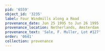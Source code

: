 ```yaml
---
pid: '6559'
object_id: '3235'
label: Four Windmills along a Road
provenance_date: Jun 25 1995 to Jun 26 1995
provenance_location: Netherlands, Amsterdam
provenance_text: 'Sale, F. Muller, Lot #127'
order: '0641'
collection: provenance
---
```

